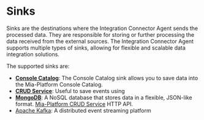 # Sinks

Sinks are the destinations where the Integration Connector Agent sends the processed data.
They are responsible for storing or further processing the data received from the external sources.
The Integration Connector Agent supports multiple types of sinks, allowing for flexible and scalable data integration solutions.

The supported sinks are:

- [**Console Catalog**](15_console-catalog.md): The Console Catalog sink allows you to save data into the Mia-Platform Console Catalog.
- [**CRUD Service**](30_crudservice.md): Useful to save events using
- [**MongoDB**](20_mongodb.md): A NoSQL database that stores data in a flexible, JSON-like format.
  [Mia-Platform CRUD Service](https://docs.mia-platform.eu/docs/runtime_suite/crud-service/overview_and_usage) HTTP API.
- [Apache Kafka](40_kafka.md): A distributed event streaming platform
